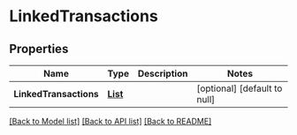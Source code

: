 # LinkedTransactions
## Properties

| Name | Type | Description | Notes |
|------------ | ------------- | ------------- | -------------|
| **LinkedTransactions** | [**List**](LinkedTransaction.md) |  | [optional] [default to null] |

[[Back to Model list]](../README.md#documentation-for-models) [[Back to API list]](../README.md#documentation-for-api-endpoints) [[Back to README]](../README.md)

